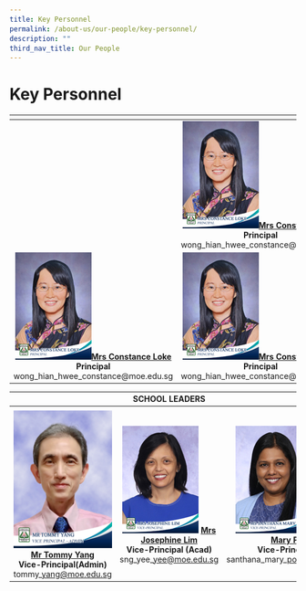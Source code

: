 ```yaml
---
title: Key Personnel
permalink: /about-us/our-people/key-personnel/
description: ""
third_nav_title: Our People
---
```

# Key Personnel


<table>
<thead>
  <tr>
    <th width="250px"></th>
    <th width="250px"></th>
    <th ></th>
  </tr>
</thead>
<tbody>
  <tr>
    <td></td>
    <td style="text-align: center;"><img src="/images/About%20us/mrs%20constance%20loke%20principal%202.jpg"><a href="mailto:zhenghua_ps@moe.edu.sg"><b>Mrs Constance Loke</b></a><br><b>Principal</b><br>wong_hian_hwee_constance@moe.edu.sg </td>
    <td></td>
  </tr>
  <tr>
    <td style="text-align: center;" width="250px"><img src="/images/About%20us/mrs%20constance%20loke%20principal%202.jpg"><a href="mailto:zhenghua_ps@moe.edu.sg"><b>Mrs Constance Loke</b></a><br><b>Principal</b><br>wong_hian_hwee_constance@moe.edu.sg</td>
    <td style="text-align: center;"><img src="/images/About%20us/mrs%20constance%20loke%20principal%202.jpg"><a href="mailto:zhenghua_ps@moe.edu.sg"><b>Mrs Constance Loke</b></a><br><b>Principal</b><br>wong_hian_hwee_constance@moe.edu.sg</td>
    <td style="text-align: center;"><img src="/images/About%20us/mrs%20constance%20loke%20principal%202.jpg"><a href="mailto:zhenghua_ps@moe.edu.sg"><b>Mrs Constance Loke</b></a><br><b>Principal</b><br>wong_hian_hwee_constance@moe.edu.sg</td>
  </tr>
</tbody>
</table>

|   | SCHOOL LEADERS  |   |
|:---:|:---:|:---:|
|   |  |   |
| ![](/images/About%20us/Mr%20Tommy%20Yang.jpg) [**Mr Tommy Yang**](mailto:tommy_yang@moe.edu.sg)<br>**Vice-Principal(Admin)**<br>tommy\_yang@moe.edu.sg | ![](/images/About%20us/mrs%20josephine%20lim%20vice-principal%201.jpg) [**Mrs Josephine Lim**](mailto:sng_yee_yee@moe.edu.sg)<br>**Vice-Principal (Acad)**<br>sng\_yee\_yee@moe.edu.sg |  ![](/images/About%20us/ms%20santhana%20mary%20vice-principal.jpg) [**Ms Santhana Mary Poobalan**](mailto:santhana_mary_poobalan@moe.edu.sg)<br>**Vice-Principal (Acad)**<br>santhana\_mary\_poobalan@moe.edu.sg|
